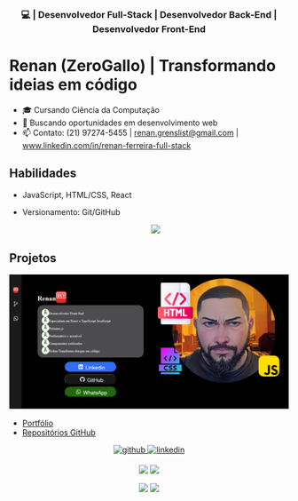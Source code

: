 
  


### <div align="center">💻 | Desenvolvedor Full-Stack | Desenvolvedor Back-End | Desenvolvedor Front-End </div>  

# Renan (ZeroGallo) | Transformando ideias em código
- 🎓 Cursando Ciência da Computação  
- 💼 Buscando oportunidades em desenvolvimento web  
- 📫 Contato: (21) 97274-5455 | renan.grenslist@gmail.com | www.linkedin.com/in/renan-ferreira-full-stack

## Habilidades  
- JavaScript, HTML/CSS, React  
- Versionamento: Git/GitHub
  <div align="center">  

  <img src="https://skillicons.dev/icons?i=vite,react,git,css,html,js,ts,mongo,nodejs,npm" />
</div>

## Projetos  
![Preview do Relógio](https://github.com/Zerogallo/NovoPortf-lio/blob/main/public/cad.PNG)
- [Portfólio](https://zerogallo.github.io/NovoPortf-lio/)  
- [Repositórios GitHub](https://github.com/Zerogallo)

<div align="center">
<a href="https://github.com/Zerogallo" target="_blank">
<img src=https://img.shields.io/badge/github-%2324292e.svg?&style=for-the-badge&logo=github&logoColor=white alt=github style="margin-bottom: 5px;" />
</a>

<a href="https://www.linkedin.com/in/renan-ferreira-44b944311/" target="_blank">
<img src=https://img.shields.io/badge/linkedin-%231E77B5.svg?&style=for-the-badge&logo=linkedin&logoColor=white alt=linkedin style="margin-bottom: 5px;" />
</a>  
</div> 


<p align="center">
  <img src="https://github-readme-stats.vercel.app/api?username=Zerogallo&show_icons=true&theme=transparent" />


  <img src="https://github-readme-stats.vercel.app/api/top-langs/?username=Zerogallo&size_weight=0.5&count_weight=0.5&theme=transparent" />



  
</p>  

<p align="center">
  <img src="https://profile-readme-generator.com/assets/pacman.svg" />
 <img src="https://profile-readme-generator.com/assets/snake.svg" />
  
</p>  






